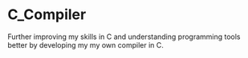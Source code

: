 # C_Compiler
Further improving my skills in C and understanding programming tools better by developing my my own compiler in C.
